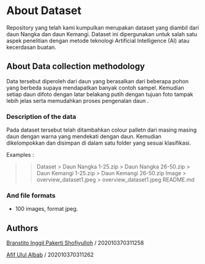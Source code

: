# About Dataset
Repository yang telah kami kumpulkan merupakan dataset yang diambil dari daun Nangka dan daun Kemangi. Dataset ini dipergunakan untuk salah satu aspek penelitian dengan metode teknologi Artificial Intelligence (AI) atau kecerdasan buatan.

## About Data collection methodology
Data tersebut  diperoleh dari daun yang berasalkan dari beberapa pohon yang berbeda supaya mendapatkan banyak contoh sampel. Kemudian setiap daun difoto dengan latar belakang putih dengan tujuan foto tampak lebih jelas serta memudahkan proses pengenalan daun .

### Description of the data
Pada dataset tersebut telah ditambahkan colour palletn dari masing masing daun dengan warna yang mendekati dengan daun. Kemudian dikelompokkan dan  disimpan di dalam satu folder yang sesuai klasifikasi. 

Examples :

>> Dataset
	> Daun Nangka 1-25.zip
	> Daun Nangka 26-50.zip
	> Daun Kemangi 1-25.zip
	> Daun Kemangi 26-50.zip
>> Image
	> overview_dataset1.jpeg
	> overview_dataset1.jpeg
>> README.md


### And file formats
- 100 images, format jpeg.


## Authors
[Branstito Inggil Pakerti Shofiyulloh](https://github.com/branstitoinggil) / 202010370311258

[Afif Ulul Albab](https://github.com/AfifUlulAlbab) / 202010370311262
